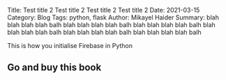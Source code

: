 Title: Test title 2 Test title 2 Test title 2 Test title 2
Date: 2021-03-15
Category: Blog
Tags: python, flask
Author: Mikayel Haider
Summary: blah blah blah blah balh blah blah blah blah balh blah blah blah blah balh blah blah blah blah balh blah blah blah blah balh blah blah blah blah balh


This is how you initialise Firebase in Python

## Go and buy this book